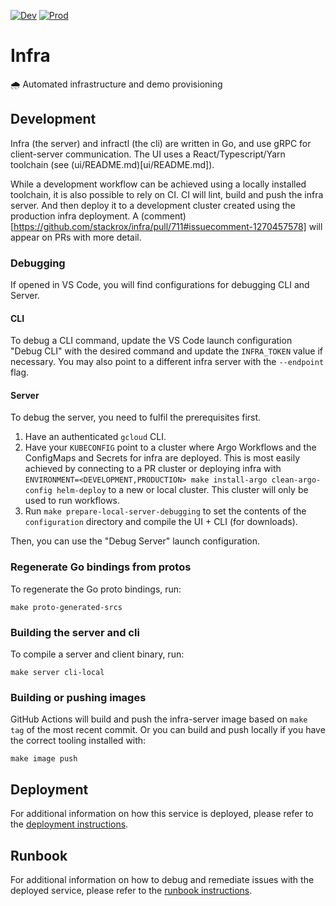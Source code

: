 [![Dev][dev-badge]][dev-link]
[![Prod][prod-badge]][prod-link]

# Infra

🌧️ Automated infrastructure and demo provisioning

## Development

Infra (the server) and infractl (the cli) are written in Go, and use gRPC for
client-server communication. The UI uses a React/Typescript/Yarn toolchain (see
(ui/README.md)[ui/README.md]).

While a development workflow can be achieved using a locally installed
toolchain, it is also possible to rely on CI. CI will lint, build and push the
infra server. And then deploy it to a development cluster created using the
production infra deployment. A
(comment)[https://github.com/stackrox/infra/pull/711#issuecomment-1270457578]
will appear on PRs with more detail.

### Debugging

If opened in VS Code, you will find configurations for debugging CLI and Server.

#### CLI

To debug a CLI command, update the VS Code launch configuration "Debug CLI" with the desired command and update the `INFRA_TOKEN` value if necessary.
You may also point to a different infra server with the `--endpoint` flag.

#### Server

To debug the server, you need to fulfil the prerequisites first.

1. Have an authenticated `gcloud` CLI.
1. Have your `KUBECONFIG` point to a cluster where Argo Workflows and the ConfigMaps and Secrets for infra are deployed. This is most easily achieved by connecting to a PR cluster or deploying infra with `ENVIRONMENT=<DEVELOPMENT,PRODUCTION> make install-argo clean-argo-config helm-deploy` to a new or local cluster. This cluster will only be used to run workflows.
1. Run `make prepare-local-server-debugging` to set the contents of the `configuration` directory and compile the UI + CLI (for downloads).

Then, you can use the "Debug Server" launch configuration.

### Regenerate Go bindings from protos

To regenerate the Go proto bindings, run:

`make proto-generated-srcs`

### Building the server and cli

To compile a server and client binary, run:

`make server cli-local`

### Building or pushing images

GitHub Actions will build and push the infra-server image based on `make tag` of
the most recent commit. Or you can build and push locally if you have the
correct tooling installed with:

`make image push`

## Deployment

For additional information on how this service is deployed, please refer to the [deployment instructions](DEPLOYMENT.md).

## Runbook

For additional information on how to debug and remediate issues with the deployed service, please refer to the [runbook instructions](TROUBLESHOOTING.md).

[dev-badge]:      https://img.shields.io/badge/infra-development-green
[dev-link]:       https://infra.rox.systems
[prod-badge]:     https://img.shields.io/badge/infra-production-green
[prod-link]:      https://infra.rox.systems
